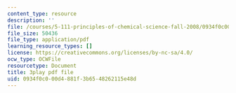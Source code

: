 ```yaml
---
content_type: resource
description: ''
file: /courses/5-111-principles-of-chemical-science-fall-2008/0934f0c000d4881f3b6548262115e48d_PJFW3Vrv-5w.pdf
file_size: 50436
file_type: application/pdf
learning_resource_types: []
license: https://creativecommons.org/licenses/by-nc-sa/4.0/
ocw_type: OCWFile
resourcetype: Document
title: 3play pdf file
uid: 0934f0c0-00d4-881f-3b65-48262115e48d
---
```

